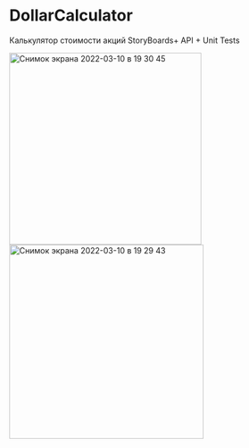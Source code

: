 # DollarCalculator
Калькулятор стоимости акций
StoryBoards+ API + Unit Tests

<img width="344" alt="Снимок экрана 2022-03-10 в 19 30 45" src="https://user-images.githubusercontent.com/66667779/157709749-e905ea9a-718e-4d11-9af2-ee1799310df3.png">
<img width="348" alt="Снимок экрана 2022-03-10 в 19 29 43" src="https://user-images.githubusercontent.com/66667779/157709792-f4b599e8-4ad1-454e-8b6d-4a456dd673a6.png">
